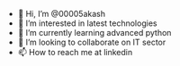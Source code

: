 - 👋 Hi, I’m @00005akash
- 👀 I’m interested in latest technologies
- 🌱 I’m currently learning advanced python 
- 💞️ I’m looking to collaborate on IT sector 
- 📫 How to reach me at linkedin

<!---
00005akash/00005akash is a ✨ special ✨ repository because its `README.md` (this file) appears on your GitHub profile.
You can click the Preview link to take a look at your changes.
--->
